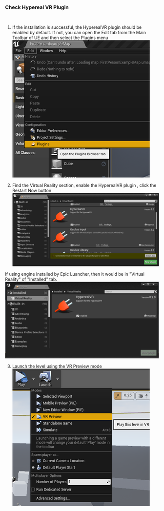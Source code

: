 ### Check Hypereal VR Plugin
<br>

1. If the installation is successful, the HyperealVR plugin should be enabled by default. If not, you can open the Edit tab from the Main Toolbar of UE and then select the Plugins menu
![](./res_check_hypereal_vr_plugin/1.png)

2. Find the Virtual Reality section, enable the HyperealVR plugin , click the Restart Now button
![](./res_check_hypereal_vr_plugin/2.png)

If using engine installed by Epic Luancher, then it would be in "Virtual Reality" of "Installed" tab.
![](./res_check_hypereal_vr_plugin/4.png)

3. Launch the level using the VR Preview mode
![](./res_check_hypereal_vr_plugin/3.png)

